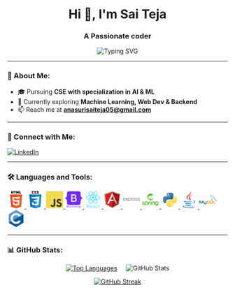 <h1 align="center">Hi 👋, I'm Sai Teja</h1>
<h3 align="center">A Passionate coder</h3>

<p align="center">
  <img src="https://readme-typing-svg.demolab.com?font=Fira+Code&pause=1000&color=F7BE00&center=true&width=435&lines=Data+science+Enthusiast;Tech+Enthusiast;Always+Learning+New+Things" alt="Typing SVG" />
</p>

---

### 🚀 About Me:
- 🎓 Pursuing **CSE with specialization in AI & ML**
- 🌱 Currently exploring **Machine Learning, Web Dev & Backend**
- 📫 Reach me at **anasurisaiteja05@gmail.com**

---

### 📱 Connect with Me:
<p align="left">
  <a href="https://www.linkedin.com/in/saitejaa5/" target="_blank">
    <img src="https://raw.githubusercontent.com/rahuldkjain/github-profile-readme-generator/master/src/images/icons/Social/linked-in-alt.svg" alt="LinkedIn" height="30" width="40"/>
  </a>
</p>

---

### 🛠️ Languages and Tools:
<p align="left">
  <a href="https://developer.mozilla.org/en-US/docs/Web/HTML" target="_blank" rel="noreferrer">
    <img src="https://raw.githubusercontent.com/devicons/devicon/master/icons/html5/html5-original-wordmark.svg" alt="HTML5" width="40" height="40"/>
  </a>
  <a href="https://www.w3schools.com/css/" target="_blank" rel="noreferrer">
    <img src="https://raw.githubusercontent.com/devicons/devicon/master/icons/css3/css3-original-wordmark.svg" alt="CSS3" width="40" height="40"/>
  </a>
  <a href="https://developer.mozilla.org/en-US/docs/Web/JavaScript" target="_blank" rel="noreferrer">
    <img src="https://raw.githubusercontent.com/devicons/devicon/master/icons/javascript/javascript-original.svg" alt="JavaScript" width="40" height="40"/>
  </a>
  <a href="https://getbootstrap.com" target="_blank" rel="noreferrer">
    <img src="https://raw.githubusercontent.com/devicons/devicon/master/icons/bootstrap/bootstrap-plain-wordmark.svg" alt="Bootstrap" width="40" height="40"/>
  </a>
  <a href="https://reactjs.org/" target="_blank" rel="noreferrer">
    <img src="https://raw.githubusercontent.com/devicons/devicon/master/icons/react/react-original-wordmark.svg" alt="React" width="40" height="40"/>
  </a>
  <a href="https://angular.io" target="_blank" rel="noreferrer">
    <img src="https://raw.githubusercontent.com/devicons/devicon/master/icons/angularjs/angularjs-original.svg" alt="Angular" width="40" height="40"/>
  </a>
  <a href="https://expressjs.com" target="_blank" rel="noreferrer">
    <img src="https://raw.githubusercontent.com/devicons/devicon/master/icons/express/express-original-wordmark.svg" alt="Express" width="40" height="40"/>
  </a>
  <a href="https://spring.io/projects/spring-boot" target="_blank" rel="noreferrer">
    <img src="https://raw.githubusercontent.com/devicons/devicon/master/icons/spring/spring-original-wordmark.svg" alt="Spring Boot" width="40" height="40"/>
  </a>
  <a href="https://www.python.org" target="_blank" rel="noreferrer">
    <img src="https://raw.githubusercontent.com/devicons/devicon/master/icons/python/python-original.svg" alt="Python" width="40" height="40"/>
  </a>
  <a href="https://www.java.com" target="_blank" rel="noreferrer">
    <img src="https://raw.githubusercontent.com/devicons/devicon/master/icons/java/java-original.svg" alt="Java" width="40" height="40"/>
  </a>
  <a href="https://www.mysql.com/" target="_blank" rel="noreferrer">
    <img src="https://raw.githubusercontent.com/devicons/devicon/master/icons/mysql/mysql-original-wordmark.svg" alt="MySQL" width="40" height="40"/>
  </a>
  <a href="https://www.cprogramming.com/" target="_blank" rel="noreferrer">
    <img src="https://raw.githubusercontent.com/devicons/devicon/master/icons/c/c-original.svg" alt="C" width="40" height="40"/>
  </a>
</p>

---

### 📊 GitHub Stats:
<p align="center" style="display: flex; justify-content: center; gap: 20px;">
  <a href="https://github.com/anuraghazra/github-readme-stats">
    <img src="https://github-readme-stats.vercel.app/api/top-langs/?username=saitejaa5&layout=donut&theme=dark&hide_border=true" alt="Top Languages" />
  </a>
  <img src="https://github-readme-stats.vercel.app/api?username=saitejaa5&show_icons=true&locale=en&theme=dark&hide_border=true" alt="GitHub Stats" />
</p>

<p align="center">
  <a href="https://git.io/streak-stats">
    <img src="https://github-readme-streak-stats.herokuapp.com?user=saitejaa5&theme=dark&hide_border=true" alt="GitHub Streak" />
  </a>
</p>
